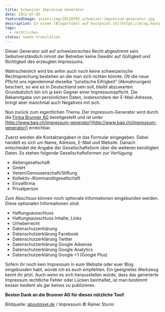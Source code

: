 ```yaml
---
title: Schweizer Impressum Generator
date: 2012-07-05
featuredImage: assets/img/20120705_schweizer-impressum-generator.jpg
description: In einem [Blogartikel auf hostpoint.ch](https://blog.hostpoint.ch/de/2011/12/impressumspflicht-ab-fruehling-auch-in-der-schweiz/) macht [Rechtsanwalt Martin Steiger](https://www.steigerlegal.ch/) auf die seit Frühling 2012 geltende Impressumspflicht in der Schweiz aufmerksam. Kürzlich bin ich über eine Seite gestossen, mit dem es möglich ist, ein auf die betriebene Website passendes Impressum zu generieren.
tags:
  - rechtliches
status: needs-translation
---
```

 Dieser Generator soll auf schweizerisches Recht abgestimmt sein. Selbstverständlich nimmt der Betreiber keine Gewähr auf Gültigkeit und Richtigkeit des erzeugten Impressums.

Wahrscheinlich wird bis anhin auch noch keine schweizerische Rechtsprechung bestehen an die man sich richten könnte. Ob die neue Pflicht uns irgendeinmal dieselbe “juristische Eifrigkeit” (Abmahnungen) beschert, so wie es in Deutschland sein soll, bleibt abzuwarten. Grundsätzlich bin ich ja kein Gegner einer Impressumspflicht. Die Bekanntgabe von persönlichen Daten, insbesondere der E-Mail-Adresse, bringt aber manchmal auch Negatives mit sich.

Nun zurück zum eigentlichen Thema. Der Impressum-Generator wird durch die [Firma Brunner AG](http://www.bag.ch/) bereitgestellt und ist unter [http://www.bag.ch/impressum-generator](http://www.bag.ch/impressum-generator/) erreichbar.

Zuerst werden die Kontaktangaben in das Formular eingegeben. Dabei handelt es sich um Name, Adresse, E-Mail und Website. Danach entscheidet die Angabe der Gesellschaftsform über die weiteren benötigten Daten. Es stehen folgende Gesellschaftsformen zur Verfügung:

- Aktiengesellschaft
- GmbH
- Verein/Genossenschaft/Stiftung
- Kollektiv-/Kommanditgesellschaft
- Einzelfirma
- Privatperson

Zum Abschluss können noch optionale Informationen eingebunden werden. Diese optionalen Informationen sind:

- Haftungsausschluss
- Haftungsausschluss Inhalte, Links
- Urheberrecht
- Datenschutzerklärung
- Datenschutzerklärung Facebook
- Datenschutzerklärung Twitter
- Datenschutzerklärung Google Adsense
- Datenschutzerklärung Google Analytics
- Datenschutzerklärung Google +1 (Google Plus)

Sofern ihr noch kein Impressum in eure Website oder euer Blog eingebunden habt, würde ich es euch empfehlen. Ein geeignetes Werkzeug kennt ihr jetzt. Auch wenn es sich herausstellen würde, dass das generierte Impressum rechtliche Fehler oder Lücken beinhaltet, ist man bestimmt besser bedient als gar keines zu publizieren.

**Besten Dank an die Brunner AG für dieses nützliche Tool!**

Bildquelle: [aboutpixel.de](http://www.aboutpixel.de/) / Impressum © Rainer Sturm

